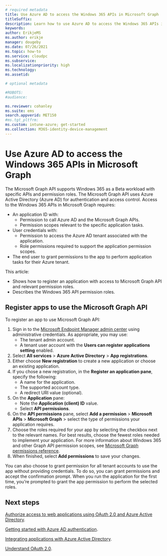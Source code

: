 ```yaml
---
# required metadata
title: Use Azure AD to access the Windows 365 APIs in Microsoft Graph
titleSuffix:
description: Learn how to use Azure AD to access the Windows 365 APIs in Microsoft Graph.
keywords:
author: ErikjeMS  
ms.author: erikje
manager: dougeby
ms.date: 07/26/2021
ms.topic: how-to
ms.service: cloudpc
ms.subservice:
ms.localizationpriority: high
ms.technology:
ms.assetid: 

# optional metadata

#ROBOTS:
#audience:

ms.reviewer: cohanley
ms.suite: ems
search.appverid: MET150
#ms.tgt_pltfrm:
ms.custom: intune-azure; get-started
ms.collection: M365-identity-device-management
---
```


# Use Azure AD to access the Windows 365 APIs in Microsoft Graph

The Microsoft Graph API supports Windows 365 as a Beta workload with specific APIs and permission roles. The Microsoft Graph API uses Azure Active Directory (Azure AD) for authentication and access control. Access to the Windows 365 APIs in Microsoft Graph requires:

- An application ID with:
  - Permission to call Azure AD and the Microsoft Graph APIs.
  - Permission scopes relevant to the specific application tasks.
- User credentials with:
  - Permission to access the Azure AD tenant associated with the application.
  - Role permissions required to support the application permission scopes.
- The end user to grant permissions to the app to perform application tasks for their Azure tenant.

This article:

- Shows how to register an application with access to Microsoft Graph API and relevant permission roles.
- Describes the Windows 365 API permission roles.

## Register apps to use the Microsoft Graph API

To register an app to use Microsoft Graph API:

1. Sign in to the [Microsoft Endpoint Manager admin center](https://admin.microsoft.com/) using administrative credentials. As appropriate, you may use:
    - The tenant admin account.
    - A tenant user account with the **Users can register applications setting** enabled.
2. Select **All services** > **Azure Active Directory** > **App registrations**.
3. Either choose **New registration** to create a new application or choose an existing application.
4. If you chose a new registration, in the **Register an application pane**, specify the following:
    - A name for the application.
    - The supported account type.
    - A redirect URI value (optional).
5. On the **Application** pane:
    - Note the **Application (client) ID** value.
    - Select **API permissions**.
6. On the **API permissions** pane, select **Add a permission** > **Microsoft APIs** > **Microsoft Graph** > select the type of permissions your application requires.
7. Choose the roles required for your app by selecting the checkbox next to the relevant names. For best results, choose the fewest roles needed to implement your application. For more information about Windows 365 and other Graph API permission scopes, see [Microsoft Graph permissions reference](/graph/permissions-reference).
8. When finished, select **Add permissions** to save your changes.

You can also choose to grant permission for all tenant accounts to use the app without providing credentials. To do so, you can grant permissions and accept the confirmation prompt. When you run the application for the first time, you’re prompted to grant the app permission to perform the selected roles.

<!-- ########################## -->
## Next steps

[Authorize access to web applications using OAuth 2.0 and Azure Active Directory](/azure/active-directory/develop/active-directory-protocols-oauth-code).

[Getting started with Azure AD authentication](https://www.visualstudio.com/docs/integrate/get-started/auth/oauth).

[Integrating applications with Azure Active Directory](/azure/active-directory/develop/active-directory-integrating-applications).

[Understand OAuth 2.0](https://oauth.net/2/).
